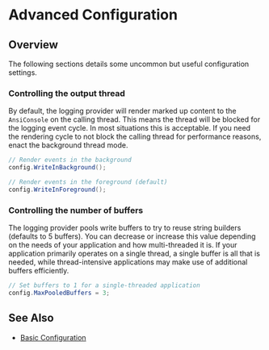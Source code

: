 # Advanced Configuration

## Overview

The following sections details some uncommon but useful configuration settings.

### Controlling the output thread

By default, the logging provider will render marked up content to the `AnsiConsole` on the calling thread. This means the thread will be blocked for the logging event cycle. In most situations this is acceptable. If you need the rendering cycle to not block the calling thread for performance reasons, enact the background thread mode.

```csharp
// Render events in the background
config.WriteInBackground();

// Render events in the foreground (default)
config.WriteInForeground();
```

### Controlling the number of buffers

The logging provider pools write buffers to try to reuse string builders (defaults to 5 buffers). You can decrease or increase this value depending on the needs of your application and how multi-threaded it is. If your application primarily operates on a single thread, a single buffer is all that is needed, while thread-intensive applications may make use of additional buffers efficiently.

```csharp
// Set buffers to 1 for a single-threaded application
config.MaxPooledBuffers = 3;
```

## See Also
- [Basic Configuration](./basic-configuration.md)